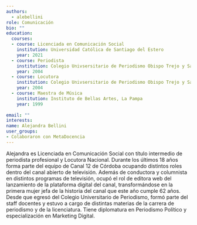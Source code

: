 ```yaml
---
authors:
  - alebellini
role: Comunicación
bio: ""
education:
  courses:
  - course: Licenciada en Comunicación Social
    institution: Universidad Católica de Santiago del Estero
    year: 2021
  - course: Periodista
    institution: Colegio Univsersitario de Periodismo Obispo Trejo y Sanabria
    year: 2004
  - course: Locutora
    institution: Colegio Univsersitario de Periodismo Obispo Trejo y Sanabria
    year: 2004
  - course: Maestra de Música
    institution: Instituto de Bellas Artes, La Pampa
    year: 1999
    
email: ""
interests:
name: Alejandra Bellini
user_groups:
- Colaboraron con MetaDocencia
---
```


Alejandra es Licenciada en Comunicación Social con título intermedio de periodista profesional y Locutora Nacional. Durante los últimos 18 años forma parte del equipo de Canal 12 de Córdoba ocupando distintos roles dentro del canal abierto de televisión. Además de conductora y columnista en distintos programas de televisión, ocupó el rol de editora web del lanzamiento de la plataforma digital del canal, transformándose en la primera mujer jefa de la historia del canal que este año cumple 62 años.
Desde que egresó del Colegio Universitario de Periodismo, formó parte del staff docentes y estuvo a cargo de distintas materias de la carrera de periodismo y de la licenciatura.
Tiene diplomatura en Periodismo Político y especialización en Marketing Digital.

